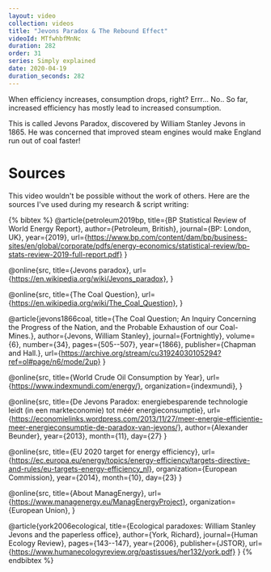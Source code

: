 ```yaml
---
layout: video
collection: videos
title: "Jevons Paradox & The Rebound Effect"
videoId: MTfwhbfMnNc
duration: 282
order: 31
series: Simply explained
date: 2020-04-19
duration_seconds: 282
---
```


When efficiency increases, consumption drops, right? Errr... No.. So far, increased efficiency has mostly lead to increased consumption.  

This is called Jevons Paradox, discovered by William Stanley Jevons in 1865. He was concerned that improved steam engines would make England run out of coal faster!

# Sources
This video wouldn't be possible without the work of others. Here are the sources I've used during my research & script writing:

{% bibtex %}
@article{petroleum2019bp,
  title={BP Statistical Review of World Energy Report},
  author={Petroleum, British},
  journal={BP: London, UK},
  year={2019},
  url={https://www.bp.com/content/dam/bp/business-sites/en/global/corporate/pdfs/energy-economics/statistical-review/bp-stats-review-2019-full-report.pdf}
}

@online{src,
    title={Jevons paradox},
    url={https://en.wikipedia.org/wiki/Jevons_paradox},
}

@online{src,
    title={The Coal Question},
    url={https://en.wikipedia.org/wiki/The_Coal_Question},
}

@article{jevons1866coal,
  title={The Coal Question; An Inquiry Concerning the Progress of the Nation, and the Probable Exhaustion of our Coal-Mines.},
  author={Jevons, William Stanley},
  journal={Fortnightly},
  volume={6},
  number={34},
  pages={505--507},
  year={1866},
  publisher={Chapman and Hall.},
  url={https://archive.org/stream/cu31924030105294?ref=ol#page/n6/mode/2up}
}

@online{src,
    title={World Crude Oil Consumption by Year},
    url={https://www.indexmundi.com/energy/},
    organization={indexmundi},
}

@online{src,
    title={De Jevons Paradox: energiebesparende technologie leidt (in een markteconomie) tot méér energieconsumptie},
    url={https://economielinks.wordpress.com/2013/11/27/meer-energie-efficientie-meer-energieconsumptie-de-paradox-van-jevons/},
    author={Alexander Beunder},
    year={2013},
    month={11},
    day={27}
}

@online{src,
    title={EU 2020 target for energy efficiency},
    url={https://ec.europa.eu/energy/topics/energy-efficiency/targets-directive-and-rules/eu-targets-energy-efficiency_nl},
    organization={European Commission},
    year={2014},
    month={10},
    day={23}
}

@online{src,
    title={About ManagEnergy},
    url={https://www.managenergy.eu/ManagEnergyProject},
    organization={European Union},
}

@article{york2006ecological,
  title={Ecological paradoxes: William Stanley Jevons and the paperless office},
  author={York, Richard},
  journal={Human Ecology Review},
  pages={143--147},
  year={2006},
  publisher={JSTOR},
  url={https://www.humanecologyreview.org/pastissues/her132/york.pdf}
}
{% endbibtex %}
